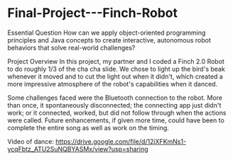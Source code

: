 # Final-Project---Finch-Robot
Essential Question
How can we apply object-oriented programming principles and Java concepts to create interactive, autonomous robot behaviors that solve real-world challenges?

Project Overview
In this project, my partner and I coded a Finch 2.0 Robot to do roughly 1/3 of the cha cha slide. We chose to light up the bird's beak whenever it moved and to cut the light out when it didn't, which created a more impressive atmosphere of the robot's capabilities when it danced.

Some challenges faced were the Bluetooth connection to the robot. More than once, it spontaneously disconnected; the connecting app just didn't work; or it connected, worked, but did not follow through when the actions were called. Future enhancements, if given more time, could have been to complete the entire song as well as work on the timing.

Video of dance: https://drive.google.com/file/d/12jXFKmNs1-ycqFbtz_ATU2SuNQBYASMx/view?usp=sharing
